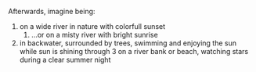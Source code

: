 Afterwards, imagine being:
1. on a wide river in nature with colorfull sunset 
   1. ...or on a misty river with bright sunrise 
2. in backwater, surrounded by trees, swimming and enjoying the sun while sun is shining through
3 on a river bank or beach, watching stars during a clear summer night
